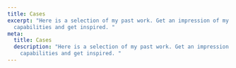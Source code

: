 ```yaml
---
title: Cases
excerpt: "Here is a selection of my past work. Get an impression of my
  capabilities and get inspired. "
meta:
  title: Cases
  description: "Here is a selection of my past work. Get an impression of my
    capabilities and get inspired. "
---
```

